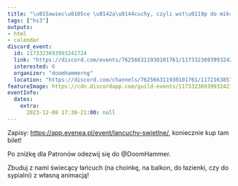 ```yaml
---
title: "\u015awiec\u0105ce \u0142a\u0144cuchy, czyli wst\u0119p do mikrokontroler\u00f3w i programowalnych LED WS2812B"
tags: ["hs3"]
outputs:
- html
- calendar
discord_event:
  id: 1173323693993242724
  link: "https://discord.com/events/762566311930101761/1173323693993242724"
  interested: 6
  organizer: "doomhammerng"
  location: "https://discord.com/channels/762566311930101761/1172163857402314903"
featureImage: https://cdn.discordapp.com/guild-events/1173323693993242724/4167b89daeedb7893c6d7525ae6cc6bd.png?size=1024
eventInfo:
  dates:
    extra:
      2023-12-08 17:30-21:00: null
---
```

Zapisy: https://app.evenea.pl/event/lancuchy-swietlne/, koniecznie kup tam bilet!

Po zniżkę dla Patronów odezwij się do @DoomHammer.

Zbuduj z nami świecący łańcuch (na choinkę, na balkon, do łazienki, czy do sypialni) z własną animacją!
